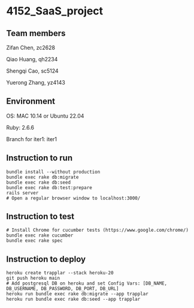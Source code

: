 # 4152_SaaS_project

## Team members
Zifan Chen,		zc2628 

Qiao Huang,		qh2234 

Shengqi Cao,	sc5124 

Yuerong Zhang,  yz4143 


## Environment

OS: MAC 10.14 or Ubuntu 22.04

Ruby: 2.6.6

Branch for iter1: iter1

## Instruction to run
```
bundle install --without production
bundle exec rake db:migrate
bundle exec rake db:seed
bundle exec rake db:test:prepare
rails server 
# Open a regular browser window to localhost:3000/
```

## Instruction to test
```
# Install Chrome for cucumber tests (https://www.google.com/chrome/)
bundle exec rake cucumber
bundle exec rake spec
```
## Instruction to deploy
```
heroku create trapplar --stack heroku-20
git push heroku main
# Add postgresql DB on heroku and set Config Vars: [DB_NAME, DB_USERNAME, DB_PASSWORD, DB_PORT, DB_URL]
heroku run bundle exec rake db:migrate --app trapplar
heroku run bundle exec rake db:seed --app trapplar
```

